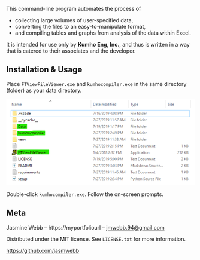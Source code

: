 This command-line program automates the process of 
- collecting large volumes of user-specified data,
- converting the files to an easy-to-manipulate format,
- and compiling tables and graphs from analysis of the data within Excel.

It is intended for use only by **Kumho Eng, Inc.**, and thus is written in a way that is catered to their associates and the developer.

## Installation & Usage
Place `FTViewFileViewer.exe` and `kumhocompiler.exe` in the same directory (folder) as your data directory.

![alt text](https://github.com/jasmwebb/kumho-compiler/blob/master/img/installex.png "Screenshot of an example directory that will utilize the program")

Double-click `kumhocompiler.exe`. Follow the on-screen prompts.

## Meta
Jasmine Webb – https://myportfoliourl – jmwebb.94@gmail.com

Distributed under the MIT license. See `LICENSE.txt` for more information.

https://github.com/jasmwebb